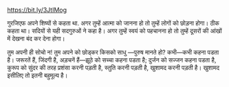 https://bit.ly/3JtIMog


गुरजिएफ अपने शिष्यों से कहता था. अगर तुम्हें आत्मा को जानना हो तो तुम्हें लोगों को छोड़ना होगा। ठीक कहता था। सदियों से यही सदगुरुओं ने कहा है। अगर तुम्हें स्वयं को पहचानना हो तो तुम्हें दूसरों की आंखों  में देखना बंद कर देना होगा।


तुम अपनी ही सोचो न! तुम अपने को छोड्कर किसको साधु —पुरुष मानते हो? कभी—कभी कहना पडता है। जरूरतें हैं, जिंदगी है, अड़चनें हैं—झूठे को सच्चा कहना पडता है; दुर्जन को सज्जन कहना पडता है, कुरूप को सुंदर की तरह प्रशंसा करनी पड़ती है, स्तुति करनी पड़ती है, खुशामद करनी पड़ती है। खुशामद इसीलिए तो इतनी बहुमूल्य है।


